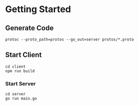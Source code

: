 # Getting Started


## Generate Code
```
protoc --proto_path=protos --go_out=server protos/*.proto
```

## Start Client
```
cd client
npm run build
```

### Start Server
```
cd server
go run main.go
```
